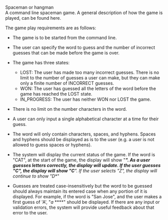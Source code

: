 Spaceman or hangman  
A command line spaceman game. A general description of how the game is played, can be found here. 

The game play requirements are as follows:

- The game is to be started from the command line.
- The user can specify the word to guess and the number of incorrect guesses that can be made before the game is over.
- The game has three states:  
    - LOST: The user has made too many incorrect guesses. There is no limit to the number of guesses a user can make, but they can make only a finite number of INCORRECT guesses.
    - WON: The user has guessed all the letters of the word before the game has reached the LOST state.
    - IN_PROGRESS: The user has neither WON nor LOST the game. 
  
- There is no limit on the number characters in the word.
- A user can only input a single alphabetical character at a time for their guess.
- The word will only contain characters, spaces, and hyphens. Spaces and hyphens should be displayed as is to the user (e.g. a user is not allowed to guess spaces or hyphens).
- The system will display the current status of the game. If the word is "CAT", at the start of the game, the display will show "***". 
As a user guesses letters correctly, the display will update. 
If the user guesses "C", the display will show "C**". 
If the user selects "Z", the display will continue to show "D**"
- Guesses are treated case-insensitively but the word to be guessed should always maintain its entered case when any portion of it is displayed. 
For example, if the word is "San Jose", and the user makes a first guess of 'A', "*a* ****" should be displayed.
If there are any input or validation errors, the system will provide useful feedback about that error to the user.